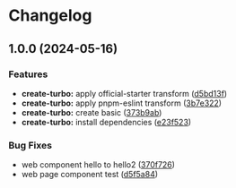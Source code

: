 # Changelog

## 1.0.0 (2024-05-16)


### Features

* **create-turbo:** apply official-starter transform ([d5bd13f](https://github.com/lyhlg/release-please-turbo/commit/d5bd13f3eb0d5f58507b1b4955e410c5ae954101))
* **create-turbo:** apply pnpm-eslint transform ([3b7e322](https://github.com/lyhlg/release-please-turbo/commit/3b7e32292ae53ed43cc3f1a1f94b0654eb2c228a))
* **create-turbo:** create basic ([373b9ab](https://github.com/lyhlg/release-please-turbo/commit/373b9abf70f230819cf4e541af7cd3d3cc3de721))
* **create-turbo:** install dependencies ([e23f523](https://github.com/lyhlg/release-please-turbo/commit/e23f523083f618303ec31a5d66a6b10275dd8f15))


### Bug Fixes

* web component hello to hello2 ([370f726](https://github.com/lyhlg/release-please-turbo/commit/370f7266be3ee1ebe9838bf8dcde9aa4204e4ecb))
* web page component test ([d5f5a84](https://github.com/lyhlg/release-please-turbo/commit/d5f5a8480b56d93b279b70afab653dcbf0707e76))
